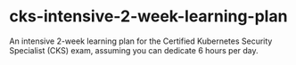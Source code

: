 # cks-intensive-2-week-learning-plan
An intensive 2-week learning plan for the Certified Kubernetes Security Specialist (CKS) exam, assuming you can dedicate 6 hours per day.
